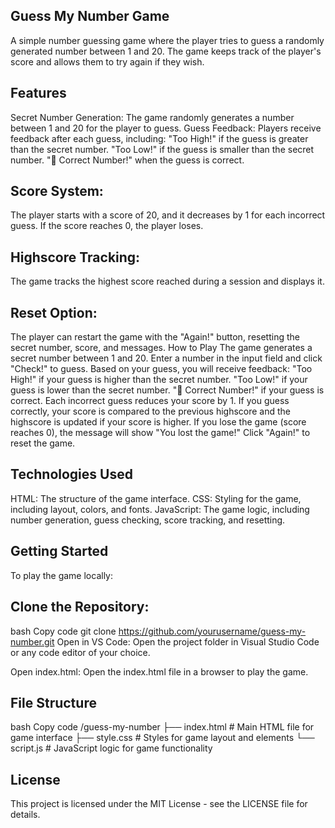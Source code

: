 ## Guess My Number Game

A simple number guessing game where the player tries to guess a randomly generated number between 1 and 20. The game keeps track of the player's score and allows them to try again if they wish.

## Features

Secret Number Generation: The game randomly generates a number between 1 and 20 for the player to guess.
Guess Feedback: Players receive feedback after each guess, including:
"Too High!" if the guess is greater than the secret number.
"Too Low!" if the guess is smaller than the secret number.
"🎉 Correct Number!" when the guess is correct.

## Score System:

The player starts with a score of 20, and it decreases by 1 for each incorrect guess. If the score reaches 0, the player loses.

## Highscore Tracking:

The game tracks the highest score reached during a session and displays it.

## Reset Option:

The player can restart the game with the "Again!" button, resetting the secret number, score, and messages.
How to Play
The game generates a secret number between 1 and 20.
Enter a number in the input field and click "Check!" to guess.
Based on your guess, you will receive feedback:
"Too High!" if your guess is higher than the secret number.
"Too Low!" if your guess is lower than the secret number.
"🎉 Correct Number!" if your guess is correct.
Each incorrect guess reduces your score by 1.
If you guess correctly, your score is compared to the previous highscore and the highscore is updated if your score is higher.
If you lose the game (score reaches 0), the message will show "You lost the game!"
Click "Again!" to reset the game.


## Technologies Used

HTML: The structure of the game interface.
CSS: Styling for the game, including layout, colors, and fonts.
JavaScript: The game logic, including number generation, guess checking, score tracking, and resetting.

## Getting Started

To play the game locally:

## Clone the Repository:

bash
Copy code
git clone https://github.com/yourusername/guess-my-number.git
Open in VS Code: Open the project folder in Visual Studio Code or any code editor of your choice.

Open index.html: Open the index.html file in a browser to play the game.

## File Structure

bash
Copy code
/guess-my-number
├── index.html         # Main HTML file for game interface
├── style.css          # Styles for game layout and elements
└── script.js          # JavaScript logic for game functionality

## License

This project is licensed under the MIT License - see the LICENSE file for details.
